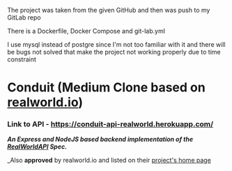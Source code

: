 The project was taken from the given GitHub and then was push to my GitLab repo

There is a Dockerfile, Docker Compose and git-lab.yml

I use mysql instead of postgre since I'm not too familiar with it and there will be bugs not solved that make the project not working properly due to time constraint
# Conduit (Medium Clone based on [realworld.io](https://github.com/gothinkster/realworld))

### Link to API - https://conduit-api-realworld.herokuapp.com/

**_An Express and NodeJS based backend implementation of the [RealWorldAPI](https://github.com/gothinkster/realworld/tree/master/api) Spec._**

_Also **approved** by realworld.io and listed on their [project's home page](https://codebase.show/projects/realworld?category=backend&language=javascript)
